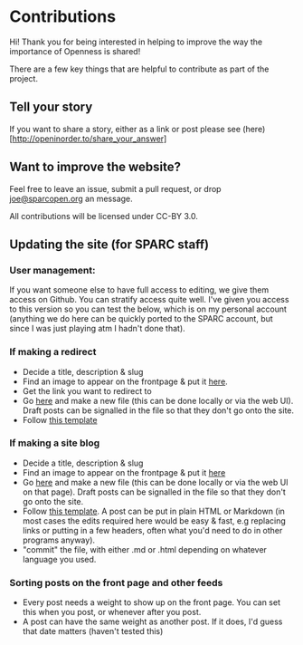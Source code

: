 # Contributions

Hi! Thank you for being interested in helping to improve the way the importance of Openness is shared!

There are a few key things that are helpful to contribute as part of the project.

## Tell your story

If you want to share a story, either as a link or post please see (here)[http://openinorder.to/share_your_answer]  

## Want to improve the website?

Feel free to leave an issue, submit a pull request, or drop joe@sparcopen.org an message.

All contributions will be licensed under CC-BY 3.0.

## Updating the site (for SPARC staff)

### User management:
If you want someone else to have full access to editing, we give them access on Github. You can stratify access quite well. I've given you access to this version so you can test the below, which is on my personal account (anything we do here can be quickly ported to the SPARC account, but since I was just playing atm I hadn't done that).

### If making a redirect

  * Decide a title, description & slug
  * Find an image to appear on the frontpage & put it [here](https://github.com/sparcopen/open-to/tree/master/assets/images).
  * Get the link you want to redirect to
  * Go [here](https://github.com/sparcopen/open-to/tree/master/_posts) and make a new file (this can be done locally or via the web UI). Draft posts can be signalled in the file so that they don't go onto the site.
  * Follow [this template](https://github.com/sparcopen/open-to/blob/master/_posts/2016-8-23-magna.md)

### If making a site blog

  * Decide a title, description & slug
  * Find an image to appear on the frontpage & put it [here](https://github.com/sparcopen/open-to/tree/master/assets/images)
  * Go [here](https://github.com/sparcopen/open-to/tree/master/_posts) and make a new file (this can be done locally or via the web UI on that page). Draft posts can be signalled in the file so that they don't go onto the site.
  * Follow [this template](https://github.com/sparcopen/open-to/blob/master/_posts/2016-04-10-welcome-to-jekyll.markdown). A post can be put in plain HTML or Markdown (in most cases the edits required here would be easy & fast, e.g replacing links or putting in a few headers, often what you'd need to do in other programs anyway).
  * "commit" the file, with either .md or .html depending on whatever language you used.

### Sorting posts on the front page and other feeds

  * Every post needs a weight to show up on the front page. You can set this when you post, or whenever after you post.
  * A post can have the same weight as another post. If it does, I'd guess that date matters (haven't tested this)
